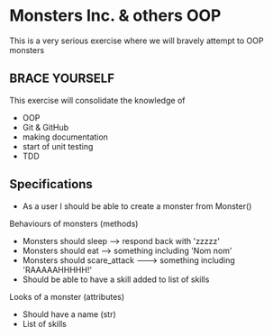 # Monsters Inc. & others OOP
This is a very serious exercise where we will bravely attempt to OOP monsters

## BRACE YOURSELF

This exercise will consolidate the knowledge of
- OOP
- Git & GitHub
- making documentation
- start of unit testing
- TDD

## Specifications

- As a user I should be able to create a monster from Monster()

Behaviours of monsters (methods)
- Monsters should sleep --> respond back with 'zzzzz'
- Monsters should eat --> something including 'Nom nom'
- Monsters should scare_attack ---> something including 'RAAAAAHHHHH!'
- Should be able to have a skill added to list of skills

Looks of a monster (attributes)
- Should have a name (str)
- List of skills




